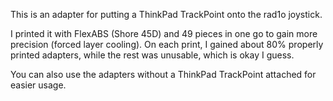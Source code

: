 This is an adapter for putting a ThinkPad TrackPoint onto the rad1o joystick.

I printed it with FlexABS (Shore 45D) and 49 pieces in one go to gain more precision (forced layer cooling). On each print, I gained about 80% properly printed adapters, while the rest was unusable, which is okay I guess.

You can also use the adapters without a ThinkPad TrackPoint attached for easier usage.
